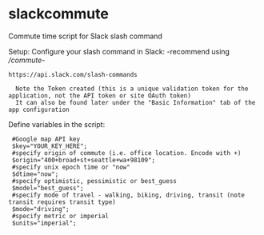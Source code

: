 # slackcommute
  Commute time script for Slack slash command

Setup:
  Configure your slash command in Slack: -recommend using */commute*-
    
    https://api.slack.com/slash-commands
     
      Note the Token created (this is a unique validation token for the application, not the API token or site OAuth token)
      It can also be found later under the "Basic Information" tab of the app configuration
     
  Define variables in the script:
  
     #Google map API key
     $key="YOUR_KEY_HERE";
     #specify origin of commute (i.e. office location. Encode with +)
     $origin="400+broad+st+seattle+wa+98109";
     #specify unix epoch time or "now"
     $dtime="now";
     #specify optimistic, pessimistic or best_guess
     $model="best_guess";
     #specify mode of travel - walking, biking, driving, transit (note transit requires transit type)
     $mode="driving";
     #specify metric or imperial
     $units="imperial";
